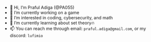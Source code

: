 - 👋 Hi, I’m Praful Adiga (@PA055)
- 🔭 I’m currently working on a game
- 👀 I’m interested in coding, cybersecurity, and math
- 🌱 I’m currently learning about set theory🔥
- 📫 You can reach me through email: `praful.adiga@gmail.com`, or my discord: `lufimio`

<!--[![PA055's GitHub stats](https://github-readme-stats.vercel.app/api?username=pa055)](https://github.com/anuraghazra/github-readme-stats)-->
<!--
**PA055/PA055** is a ✨ _special_ ✨ repository because its `README.md` (this file) appears on your GitHub profile.

Here are some ideas to get you started:

- 🌱 I’m currently learning ...
- 👯 I’m looking to collaborate on ...
- 🤔 I’m looking for help with ...
- 💬 Ask me about ...
- 📫 How to reach me: ...
- 😄 Pronouns: ...
- ⚡ Fun fact: ...
-->
